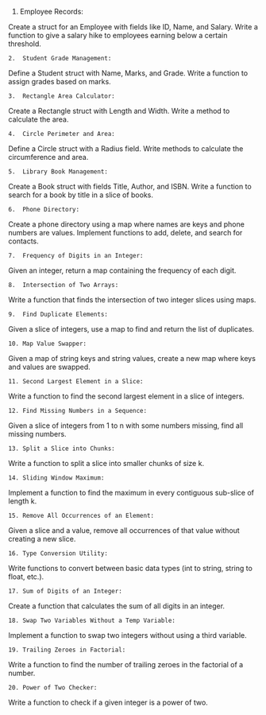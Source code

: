 1.	Employee Records:

Create a struct for an Employee with fields like ID, Name, and Salary. Write a function to give a salary hike to employees earning below a certain threshold.

	2.	Student Grade Management:

Define a Student struct with Name, Marks, and Grade. Write a function to assign grades based on marks.

	3.	Rectangle Area Calculator:

Create a Rectangle struct with Length and Width. Write a method to calculate the area.

	4.	Circle Perimeter and Area:

Define a Circle struct with a Radius field. Write methods to calculate the circumference and area.

	5.	Library Book Management:

Create a Book struct with fields Title, Author, and ISBN. Write a function to search for a book by title in a slice of books.





	6.	Phone Directory:

Create a phone directory using a map where names are keys and phone numbers are values. Implement functions to add, delete, and search for contacts.

	7.	Frequency of Digits in an Integer:

Given an integer, return a map containing the frequency of each digit.

	8.	Intersection of Two Arrays:

Write a function that finds the intersection of two integer slices using maps.



	9.	Find Duplicate Elements:

Given a slice of integers, use a map to find and return the list of duplicates.

	10.	Map Value Swapper:

Given a map of string keys and string values, create a new map where keys and values are swapped.





	11.	Second Largest Element in a Slice:

Write a function to find the second largest element in a slice of integers.

	12.	Find Missing Numbers in a Sequence:

Given a slice of integers from 1 to n with some numbers missing, find all missing numbers.



	13.	Split a Slice into Chunks:

Write a function to split a slice into smaller chunks of size k.

	14.	Sliding Window Maximum:

Implement a function to find the maximum in every contiguous sub-slice of length k.



	15.	Remove All Occurrences of an Element:

Given a slice and a value, remove all occurrences of that value without creating a new slice.





	16.	Type Conversion Utility:

Write functions to convert between basic data types (int to string, string to float, etc.).

	17.	Sum of Digits of an Integer:

Create a function that calculates the sum of all digits in an integer.

	18.	Swap Two Variables Without a Temp Variable:

Implement a function to swap two integers without using a third variable.

	19.	Trailing Zeroes in Factorial:

Write a function to find the number of trailing zeroes in the factorial of a number.



	20.	Power of Two Checker:

Write a function to check if a given integer is a power of two.